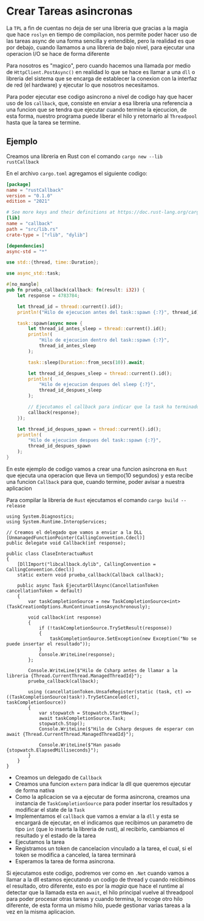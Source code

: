 # Crear Tareas asincronas
La `TPL` a fin de cuentas no deja de ser una libreria que gracias a la magia que hace `roslyn` en tiempo de compilacion, nos permite poder hacer uso de las tareas async de una forma sencilla y entendible, pero la realidad es que por debajo, cuando llamamos a una libreria de bajo nivel, para ejecutar una operacion I/O se hace de forma diferente

Para nosotros es "magico", pero cuando hacemos una llamada por medio de `HttpClient.PostAsync()` en realidad lo que se hace es llamar a una `dll` o libreria del sistema que se encarga de establecer la conexion con la interfaz de red (el hardware) y ejecutar lo que nosotros necesitamos.

Para poder ejecutar ese codigo asincrono a nivel de codigo hay que hacer uso de los `callback`, que, consiste en enviar a esa libreria una referencia a una funcion que se tendra que ejecutar cuando termine la ejecucion, de esta forma, nuestro programa puede liberar el hilo y retornarlo al `Threadpool` hasta que la tarea se termine.


## Ejemplo
Creamos una libreria en Rust con el comando `cargo new --lib rustCallback` 

En el archivo `cargo.toml` agregamos el siguiente codigo:

```toml
[package]
name = "rustCallback"
version = "0.1.0"
edition = "2021"

# See more keys and their definitions at https://doc.rust-lang.org/cargo/reference/manifest.html
[lib]
name = "callback"
path = "src/lib.rs"
crate-type = ["rlib", "dylib"]

[dependencies]
async-std = "*"
```

```rust
use std::{thread, time::Duration};

use async_std::task;

#[no_mangle]
pub fn prueba_callback(callback: fn(result: i32)) {
    let response = 4783784;

    let thread_id = thread::current().id();
    println!("Hilo de ejecucion antes del task::spawn {:?}", thread_id);

    task::spawn(async move {
        let thread_id_antes_sleep = thread::current().id();
        println!(
            "Hilo de ejecucion dentro del task::spawn {:?}",
            thread_id_antes_sleep
        );

        task::sleep(Duration::from_secs(10)).await;

        let thread_id_despues_sleep = thread::current().id();
        println!(
            "Hilo de ejecucion despues del sleep {:?}",
            thread_id_despues_sleep
        );

        // Ejecutamos el callback para indicar que la task ha terminado
        callback(response);
    });

    let thread_id_despues_spawn = thread::current().id();
    println!(
        "Hilo de ejecucion despues del task::spawn {:?}",
        thread_id_despues_spawn
    );
}
```
En este ejemplo de codigo vamos a crear una funcion asíncrona en `Rust` que ejecuta una operacion que lleva un tiempo(10 segundos) y esta recibe una funcion `Callback` para que, cuando termine, poder avisar a nuestra aplicacion

Para compilar la libreria de `Rust` ejecutamos el comando `cargo build --release`

```Csharp
using System.Diagnostics;
using System.Runtime.InteropServices;

// Creamos el delegado que vamos a enviar a la DLL
[UnmanagedFunctionPointer(CallingConvention.Cdecl)]
public delegate void Callback(int response);

public class ClaseInteractuaRust
{
    [DllImport("libcallback.dylib", CallingConvention = CallingConvention.Cdecl)]
    static extern void prueba_callback(Callback callback);

    public async Task EjecutarDllAsync(CancellationToken cancellationToken = default)
    {
        var taskCompletionSource = new TaskCompletionSource<int>(TaskCreationOptions.RunContinuationsAsynchronously);

        void callback(int response)
        {
            if (!taskCompletionSource.TrySetResult(response))
            {
                taskCompletionSource.SetException(new Exception("No se puede insertar el resultado"));
            }
            Console.WriteLine(response);
        };

        Console.WriteLine($"Hilo de Csharp antes de llamar a la libreria {Thread.CurrentThread.ManagedThreadId}");
        prueba_callback(callback);

        using (cancellationToken.UnsafeRegister(static (task, ct) => ((TaskCompletionSource)task!).TrySetCanceled(ct), taskCompletionSource))
        {
            var stopwatch = Stopwatch.StartNew();
            await taskCompletionSource.Task;
            stopwatch.Stop();
            Console.WriteLine($"Hilo de Csharp despues de esperar con await {Thread.CurrentThread.ManagedThreadId}");

            Console.WriteLine($"Han pasado {stopwatch.ElapsedMilliseconds}");
        }
    }
}
```
- Creamos un delegado de `Callback`
- Creamos una funcion `extern` para indicar la dll que queremos ejecutar de forma nativa
- Como la aplicacion se va a ejecutar de forma asincrona, creamos una instancia de `TaskCompletionSource` para poder insertar los resultados y modificar el state de la `Task`
- Implementamos el `callback` que vamos a enviar a la `dll` y esta se encargará de ejecutar, en el indicamos que recibimos un parametro de tipo `int` (que lo inserta la libreria de rust), al recibirlo, cambiamos el resultado y el estado de la tarea
- Ejecutamos la tarea
- Registramos un token de cancelacion vinculado a la tarea, el cual, si el token se modifica a canceled, la tarea terminará
- Esperamos la tarea de forma asincrona.


Si ejecutamos este codigo, podremos ver como en `.Net` cuando vamos a llamar a la dll estamos ejecutando un codigo de thread y cuando reicibimos el resultado, otro diferente, esto es por la *magia* que hace el runtime al detectar que la llamada esta en `await`, el hilo principal vuelve al threadpool para poder procesar otras tareas y cuando termina, lo recoge otro hilo diferente, de esta forma un mismo hilo, puede gestionar varias tareas a la vez en la misma aplicacion.